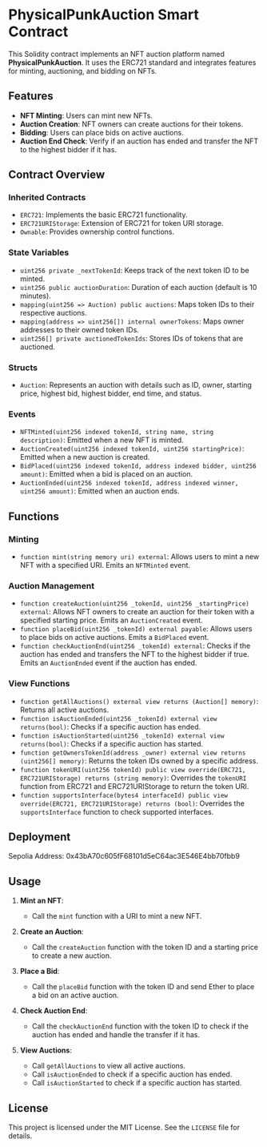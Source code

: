 # PhysicalPunkAuction Smart Contract

This Solidity contract implements an NFT auction platform named **PhysicalPunkAuction**. It uses the ERC721 standard and integrates features for minting, auctioning, and bidding on NFTs.

## Features

- **NFT Minting**: Users can mint new NFTs.
- **Auction Creation**: NFT owners can create auctions for their tokens.
- **Bidding**: Users can place bids on active auctions.
- **Auction End Check**: Verify if an auction has ended and transfer the NFT to the highest bidder if it has.

## Contract Overview

### Inherited Contracts

- `ERC721`: Implements the basic ERC721 functionality.
- `ERC721URIStorage`: Extension of ERC721 for token URI storage.
- `Ownable`: Provides ownership control functions.

### State Variables

- `uint256 private _nextTokenId`: Keeps track of the next token ID to be minted.
- `uint256 public auctionDuration`: Duration of each auction (default is 10 minutes).
- `mapping(uint256 => Auction) public auctions`: Maps token IDs to their respective auctions.
- `mapping(address => uint256[]) internal ownerTokens`: Maps owner addresses to their owned token IDs.
- `uint256[] private auctionedTokenIds`: Stores IDs of tokens that are auctioned.

### Structs

- `Auction`: Represents an auction with details such as ID, owner, starting price, highest bid, highest bidder, end time, and status.

### Events

- `NFTMinted(uint256 indexed tokenId, string name, string description)`: Emitted when a new NFT is minted.
- `AuctionCreated(uint256 indexed tokenId, uint256 startingPrice)`: Emitted when a new auction is created.
- `BidPlaced(uint256 indexed tokenId, address indexed bidder, uint256 amount)`: Emitted when a bid is placed on an auction.
- `AuctionEnded(uint256 indexed tokenId, address indexed winner, uint256 amount)`: Emitted when an auction ends.

## Functions

### Minting

- `function mint(string memory uri) external`: Allows users to mint a new NFT with a specified URI. Emits an `NFTMinted` event.

### Auction Management

- `function createAuction(uint256 _tokenId, uint256 _startingPrice) external`: Allows NFT owners to create an auction for their token with a specified starting price. Emits an `AuctionCreated` event.
- `function placeBid(uint256 _tokenId) external payable`: Allows users to place bids on active auctions. Emits a `BidPlaced` event.
- `function checkAuctionEnd(uint256 _tokenId) external`: Checks if the auction has ended and transfers the NFT to the highest bidder if true. Emits an `AuctionEnded` event if the auction has ended.

### View Functions

- `function getAllAuctions() external view returns (Auction[] memory)`: Returns all active auctions.
- `function isAuctionEnded(uint256 _tokenId) external view returns(bool)`: Checks if a specific auction has ended.
- `function isAuctionStarted(uint256 _tokenId) external view returns(bool)`: Checks if a specific auction has started.
- `function getOwnersTokenId(address _owner) external view returns (uint256[] memory)`: Returns the token IDs owned by a specific address.
- `function tokenURI(uint256 tokenId) public view override(ERC721, ERC721URIStorage) returns (string memory)`: Overrides the `tokenURI` function from ERC721 and ERC721URIStorage to return the token URI.
- `function supportsInterface(bytes4 interfaceId) public view override(ERC721, ERC721URIStorage) returns (bool)`: Overrides the `supportsInterface` function to check supported interfaces.

## Deployment

Sepolia Address: 0x43bA70c605fF68101d5eC64ac3E546E4bb70fbb9

## Usage

1. **Mint an NFT**:

   - Call the `mint` function with a URI to mint a new NFT.

2. **Create an Auction**:

   - Call the `createAuction` function with the token ID and a starting price to create a new auction.

3. **Place a Bid**:

   - Call the `placeBid` function with the token ID and send Ether to place a bid on an active auction.

4. **Check Auction End**:

   - Call the `checkAuctionEnd` function with the token ID to check if the auction has ended and handle the transfer if it has.

5. **View Auctions**:
   - Call `getAllAuctions` to view all active auctions.
   - Call `isAuctionEnded` to check if a specific auction has ended.
   - Call `isAuctionStarted` to check if a specific auction has started.

## License

This project is licensed under the MIT License. See the `LICENSE` file for details.
